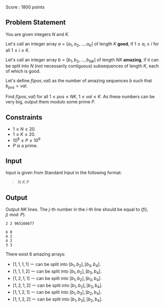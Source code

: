 Score : $1800$ points

## Problem Statement

You are given integers $N$ and $K$.

Let's call an integer array $a=[a_1, a_2, \ldots, a_K]$ of length $K$ **good**, if $1 \le a_i \le i$ for all $1 \le i \le K$.

Let's call an integer array $b=[b_1, b_2, \ldots, b_{NK}]$ of length $NK$ **amazing**, if it can be split into $N$ (not necessarily contiguous) subsequences of length $K$, each of which is good.

Let's define $f(pos, val)$ as the number of amazing sequences $b$ such that $b_{pos}=val$.

Find $f(pos, val)$ for all $1\le pos \le NK$, $1 \le val \le K$.
As these numbers can be very big, output them modulo some prime $P$.

## Constraints

- $1 \le N \le 20$.
- $1 \le K \le 20$.
- $10^8 \le P \le 10^9$
- $P$ is a prime.

## Input

Input is given from Standard Input in the following format:

> $N$ $K$ $P$

## Output

Output $NK$ lines.
The $j$-th number in the $i$-th line should be equal to $(f(i, j) \bmod P)$.

```input1
2 2 965166677
```

```output1
6 0 
4 2 
4 2 
3 3
```

There exist $6$ amazing arrays:

- $[1, 1, 1, 1]$ ー can be split into $[b_1, b_2], [b_3, b_4]$.
- $[1, 1, 1, 2]$ ー can be split into $[b_1, b_2], [b_3, b_4]$.
- $[1, 2, 1, 1]$ ー can be split into $[b_1, b_2], [b_3, b_4]$.
- $[1, 2, 1, 2]$ ー can be split into $[b_1, b_2], [b_3, b_4]$.
- $[1, 1, 2, 1]$ ー can be split into $[b_1, b_3], [b_2, b_4]$.
- $[1, 1, 2, 2]$ ー can be split into $[b_1, b_3], [b_2, b_4]$.